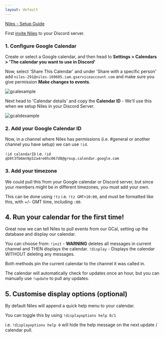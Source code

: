 ```yaml
---
layout: default
---
```


[Niles - Setup Guide](http://seanecoffey.github.io/Niles)

First [invite Niles](https://discordapp.com/oauth2/authorize?client_id=320434122344366082&scope=bot&permissions=523344) to your Discord server.

### 1. Configure Google Calendar

Create or select a Google calendar, and then head to **Settings > Calendars > 'The calendar you want to use in Discord'**

Now,  select 'Share This Calendar' and under 'Share with a specific person' add
`niles-291@niles-169605.iam.gserviceaccount.com`
and make sure you give permission **Make changes to events**.

![gcalexample](https://puu.sh/wlkTD/ca35e632f4.png)

Next head to 'Calendar details' and copy the **Calendar ID** - We'll use this when we setup Niles in your Discord Server.

![gcalidexample](https://puu.sh/wlkVW/2bac1bfc70.png)

### 2. Add your Google Calendar ID

Now, in a channel where Niles has permissions (i.e. #general or another channel you have setup) we can use `!id`.

`!id calendarID` i.e. `!id qb9t3fb6mn9p52a4re0hc067d8@group.calendar.google.com`

### 3. Add your timezone

We could pull this from your Google calendar or Discord server, but since your members might be in different timezones, you must add your own.

This can be done using `!tz` i.e. `!tz GMT+10:00`, and must be formatted like this, with +/- GMT time, including `:00`.

## 4. Run your calendar for the first time!

Great now we can tell Niles to pull events from our GCal, setting up the database and display our calendar.

You can choose from:
`!init` - **WARNING** deletes all messages in current channel and THEN displays the calendar.
`!display` - Displays the calendar WITHOUT deleting any messages.

Both methods pin the current calendar to the channel it was called in.

The calendar will automatically check for updates once an hour, but you can manually use `!update` to pull any updates.

## 5. Customise display options (optional)

By default Niles will append a quick help menu to your calendar.

You can toggle this by using `!displayoptions help 0/1`

i.e. `!displayoptions help 0` will hide the help message on the next update / calendar pull.
